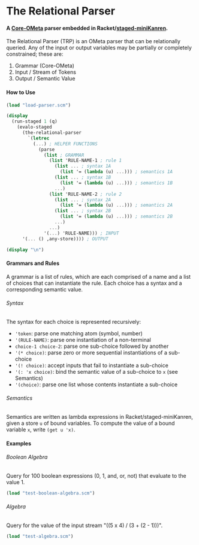 # The Relational Parser

#### A [Core-OMeta](https://web.cs.ucla.edu/~todd/theses/warth_dissertation.pdf#page=47) parser embedded in Racket/[staged-miniKanren](https://github.com/namin/staged-miniKanren).

The Relational Parser (TRP) is an OMeta parser that can be relationally queried. Any of the input or output variables may be partially or completely constrained; these are:

1. Grammar (Core-OMeta)
2. Input / Stream of Tokens
3. Output / Semantic Value

#### How to Use

```scheme
(load "load-parser.scm")

(display
  (run-staged 1 (q)
    (evalo-staged
      (the-relational-parser
        `(letrec
          (...) ; HELPER FUNCTIONS
            (parse
              (list ; GRAMMAR
                (list 'RULE-NAME-1 ; rule 1
                  (list ... ; syntax 1A
                    (list '= (lambda (u) ...))) ; semantics 1A
                  (list ... ; syntax 1B
                    (list '= (lambda (u) ...))) ; semantics 1B
                  ...)
                (list 'RULE-NAME-2 ; rule 2
                  (list ... ; syntax 2A
                    (list '= (lambda (u) ...))) ; semantics 2A
                  (list ... ; syntax 2B
                    (list '= (lambda (u) ...))) ; semantics 2B
                  ...)
                ...)
              '(...) 'RULE-NAME))) ; INPUT
      '(... () ,any-store)))) ; OUTPUT

(display "\n")
```

#### Grammars and Rules

A grammar is a list of rules, which are each comprised of a name and a list of choices that can instantiate the rule. Each choice has a syntax and a corresponding semantic value.

###### Syntax

The syntax for each choice is represented recursively:

- `'token`: parse one matching atom (symbol, number)
- `'(RULE-NAME)`: parse one instantiation of a non-terminal
- `choice-1 choice-2`: parse one sub-choice followed by another
- `'(* choice)`: parse zero or more sequential instantiations of a sub-choice
- `'(! choice)`: accept inputs that fail to instantiate a sub-choice
- `'(: 'x choice)`: bind the semantic value of a sub-choice to `x` (see Semantics)
- `'(choice)`: parse one list whose contents instantiate a sub-choice

###### Semantics

Semantics are written as lambda expressions in Racket/staged-miniKanren, given a store `u` of bound variables. To compute the value of a bound variable `x`, write `(get u 'x)`.

#### Examples

###### Boolean Algebra

Query for 100 boolean expressions (0, 1, and, or, not) that evaluate to the value 1.

```scheme
(load "test-boolean-algebra.scm")
```

###### Algebra

Query for the value of the input stream "((5 x 4) / (3 + (2 - 1)))".

```scheme
(load "test-algebra.scm")
```
